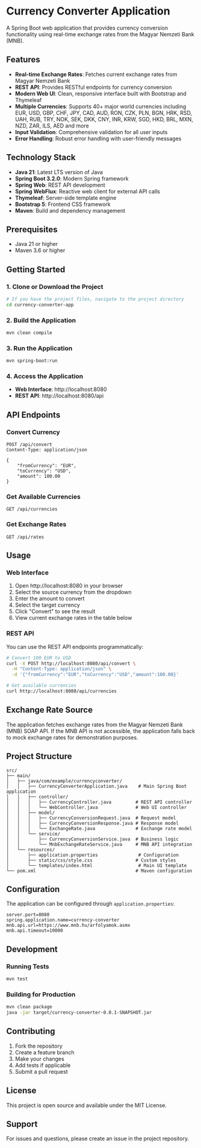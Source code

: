# Currency Converter Application

A Spring Boot web application that provides currency conversion functionality using real-time exchange rates from the Magyar Nemzeti Bank (MNB).

## Features

- **Real-time Exchange Rates**: Fetches current exchange rates from Magyar Nemzeti Bank
- **REST API**: Provides RESTful endpoints for currency conversion
- **Modern Web UI**: Clean, responsive interface built with Bootstrap and Thymeleaf
- **Multiple Currencies**: Supports 40+ major world currencies including EUR, USD, GBP, CHF, JPY, CAD, AUD, RON, CZK, PLN, BGN, HRK, RSD, UAH, RUB, TRY, NOK, SEK, DKK, CNY, INR, KRW, SGD, HKD, BRL, MXN, NZD, ZAR, ILS, AED and more
- **Input Validation**: Comprehensive validation for all user inputs
- **Error Handling**: Robust error handling with user-friendly messages

## Technology Stack

- **Java 21**: Latest LTS version of Java
- **Spring Boot 3.2.0**: Modern Spring framework
- **Spring Web**: REST API development
- **Spring WebFlux**: Reactive web client for external API calls
- **Thymeleaf**: Server-side template engine
- **Bootstrap 5**: Frontend CSS framework
- **Maven**: Build and dependency management

## Prerequisites

- Java 21 or higher
- Maven 3.6 or higher

## Getting Started

### 1. Clone or Download the Project

```bash
# If you have the project files, navigate to the project directory
cd currency-converter-app
```

### 2. Build the Application

```bash
mvn clean compile
```

### 3. Run the Application

```bash
mvn spring-boot:run
```

### 4. Access the Application

- **Web Interface**: http://localhost:8080
- **REST API**: http://localhost:8080/api

## API Endpoints

### Convert Currency
```
POST /api/convert
Content-Type: application/json

{
    "fromCurrency": "EUR",
    "toCurrency": "USD",
    "amount": 100.00
}
```

### Get Available Currencies
```
GET /api/currencies
```

### Get Exchange Rates
```
GET /api/rates
```

## Usage

### Web Interface

1. Open http://localhost:8080 in your browser
2. Select the source currency from the dropdown
3. Enter the amount to convert
4. Select the target currency
5. Click "Convert" to see the result
6. View current exchange rates in the table below

### REST API

You can use the REST API endpoints programmatically:

```bash
# Convert 100 EUR to USD
curl -X POST http://localhost:8080/api/convert \
  -H "Content-Type: application/json" \
  -d '{"fromCurrency":"EUR","toCurrency":"USD","amount":100.00}'

# Get available currencies
curl http://localhost:8080/api/currencies
```

## Exchange Rate Source

The application fetches exchange rates from the Magyar Nemzeti Bank (MNB) SOAP API. If the MNB API is not accessible, the application falls back to mock exchange rates for demonstration purposes.

## Project Structure

```
src/
├── main/
│   ├── java/com/example/currencyconverter/
│   │   ├── CurrencyConverterApplication.java    # Main Spring Boot application
│   │   ├── controller/
│   │   │   ├── CurrencyController.java         # REST API controller
│   │   │   └── WebController.java              # Web UI controller
│   │   ├── model/
│   │   │   ├── CurrencyConversionRequest.java  # Request model
│   │   │   ├── CurrencyConversionResponse.java # Response model
│   │   │   └── ExchangeRate.java               # Exchange rate model
│   │   └── service/
│   │       ├── CurrencyConversionService.java  # Business logic
│   │       └── MnbExchangeRateService.java     # MNB API integration
│   └── resources/
│       ├── application.properties               # Configuration
│       ├── static/css/style.css                # Custom styles
│       └── templates/index.html                 # Main UI template
└── pom.xml                                     # Maven configuration
```

## Configuration

The application can be configured through `application.properties`:

```properties
server.port=8080
spring.application.name=currency-converter
mnb.api.url=https://www.mnb.hu/arfolyamok.asmx
mnb.api.timeout=10000
```

## Development

### Running Tests

```bash
mvn test
```

### Building for Production

```bash
mvn clean package
java -jar target/currency-converter-0.0.1-SNAPSHOT.jar
```

## Contributing

1. Fork the repository
2. Create a feature branch
3. Make your changes
4. Add tests if applicable
5. Submit a pull request

## License

This project is open source and available under the MIT License.

## Support

For issues and questions, please create an issue in the project repository.
